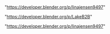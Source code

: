 "https://developer.blender.org/p/linajensen9497"

 
"https://developer.blender.org/p/LakeB2B"


"https://developer.blender.org/p/linajensen9497"


 
